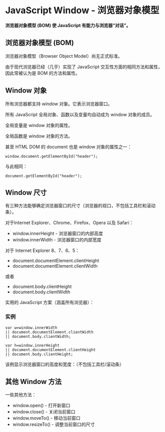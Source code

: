 
# JavaScript Window - 浏览器对象模型




**浏览器对象模型 (BOM) 使 JavaScript 有能力与浏览器“对话”。**

## 浏览器对象模型 (BOM)

浏览器对象模型（Browser Object Model）尚无正式标准。

由于现代浏览器已经（几乎）实现了 JavaScript 交互性方面的相同方法和属性，因此常被认为是 BOM 的方法和属性。

## Window 对象

所有浏览器都支持 _window_ 对象。它表示浏览器窗口。

所有 JavaScript 全局对象、函数以及变量均自动成为 window 对象的成员。

全局变量是 window 对象的属性。

全局函数是 window 对象的方法。

甚至 HTML DOM 的 document 也是 window 对象的属性之一：

```
window.document.getElementById("header");
```

与此相同：

```
document.getElementById("header");
```

## Window 尺寸

有三种方法能够确定浏览器窗口的尺寸（浏览器的视口，不包括工具栏和滚动条）。

对于Internet Explorer、Chrome、Firefox、Opera 以及 Safari：

*   window.innerHeight - 浏览器窗口的内部高度
*   window.innerWidth - 浏览器窗口的内部宽度

对于 Internet Explorer 8、7、6、5：

*   document.documentElement.clientHeight
*   document.documentElement.clientWidth

或者

*   document.body.clientHeight
*   document.body.clientWidth

实用的 JavaScript 方案（涵盖所有浏览器）：

### 实例

```
var w=window.innerWidth
|| document.documentElement.clientWidth
|| document.body.clientWidth;

var h=window.innerHeight
|| document.documentElement.clientHeight
|| document.body.clientHeight;

```



该例显示浏览器窗口的高度和宽度：（不包括工具栏/滚动条）

## 其他 Window 方法

一些其他方法：

*   window.open() - 打开新窗口
*   window.close() - 关闭当前窗口
*   window.moveTo() - 移动当前窗口
*   window.resizeTo() - 调整当前窗口的尺寸




